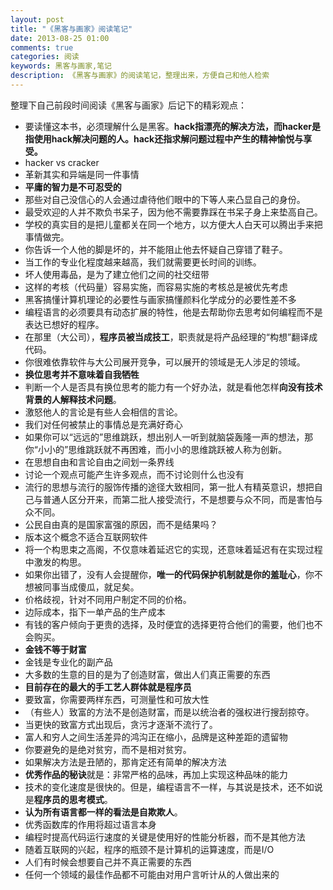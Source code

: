 ```yaml
---
layout: post
title: "《黑客与画家》阅读笔记"
date: 2013-08-25 01:00
comments: true
categories: 阅读
keywords: 黑客与画家,笔记
description: 《黑客与画家》的阅读笔记，整理出来，方便自己和他人检索
---
```


整理下自己前段时间阅读《黑客与画家》后记下的精彩观点：

* 要读懂这本书，必须理解什么是黑客。**hack指漂亮的解决方法，而hacker是指使用hack解决问题的人。hack还指求解问题过程中产生的精神愉悦与享受。**
* hacker vs cracker
* 革新其实和异端是同一件事情
* **平庸的智力是不可忍受的**
* 那些对自己没信心的人会通过虐待他们眼中的下等人来凸显自己的身份。
* 最受欢迎的人并不欺负书呆子，因为他不需要靠踩在书呆子身上来垫高自己。
* 学校的真实目的是把儿童都关在同一个地方，以方便大人白天可以腾出手来把事情做完。
* 你告诉一个人他的脚是坏的，并不能阻止他去怀疑自己穿错了鞋子。
* 当工作的专业化程度越来越高，我们就需要更长时间的训练。
* 坏人使用毒品，是为了建立他们之间的社交纽带
* 这样的考核（代码量）容易实施，而容易实施的考核总是被优先考虑
* 黑客搞懂计算机理论的必要性与画家搞懂颜料化学成分的必要性差不多
* 编程语言的必须要具有动态扩展的特性，他是去帮助你去思考如何编程而不是表达已想好的程序。
* 在那里（大公司），**程序员被当成技工**，职责就是将产品经理的“构想”翻译成代码。
* 你很难依靠软件与大公司展开竞争，可以展开的领域是无人涉足的领域。
* **换位思考并不意味着自我牺牲**
* 判断一个人是否具有换位思考的能力有一个好办法，就是看他怎样**向没有技术背景的人解释技术问题**。
* 激怒他人的言论是有些人会相信的言论。
* 我们对任何被禁止的事情总是充满好奇心
* 如果你可以“远远的”思维跳跃，想出别人一听到就脑袋轰隆一声的想法，那你“小小的”思维跳跃就不再困难，而小小的思维跳跃被人称为创新。
* 在思想自由和言论自由之间划一条界线
* 讨论一个观点可能产生许多观点，而不讨论则什么也没有
* 流行的思想与流行的服饰传播的途径大致相同，第一批人有精英意识，想把自己与普通人区分开来，而第二批人接受流行，不是想要与众不同，而是害怕与众不同。
* 公民自由真的是国家富强的原因，而不是结果吗？
* 版本这个概念不适合互联网软件
* 将一个构思束之高阁，不仅意味着延迟它的实现，还意味着延迟有在实现过程中激发的构思。
* 如果你出错了，没有人会提醒你，**唯一的代码保护机制就是你的羞耻心**，你不想被同事当成傻瓜，就足矣。
* 价格歧视，针对不同用户制定不同的价格。
* 边际成本，指下一单产品的生产成本
* 有钱的客户倾向于更贵的选择，及时便宜的选择更符合他们的需要，他们也不会购买。
* **金钱不等于财富**
* 金钱是专业化的副产品
* 大多数的生意的目的是为了创造财富，做出人们真正需要的东西
* **目前存在的最大的手工艺人群体就是程序员**
* 要致富，你需要两样东西，可测量性和可放大性
* （有些人）致富的方法不是创造财富，而是以统治者的强权进行搜刮掠夺。
* 当更快的致富方式出现后，贪污才逐渐不流行了。
* 富人和穷人之间生活差异的鸿沟正在缩小，品牌是这种差距的遗留物
* 你要避免的是绝对贫穷，而不是相对贫穷。
* 如果解决方法是丑陋的，那肯定还有简单的解决方法
* **优秀作品的秘诀**就是：非常严格的品味，再加上实现这种品味的能力
* 技术的变化速度是很快的。但是，编程语言不一样，与其说是技术，还不如说是**程序员的思考模式**。
* **认为所有语言都一样的看法是自欺欺人**。
* 优秀函数库的作用将超过语言本身
* 编程时提高代码运行速度的关键是使用好的性能分析器，而不是其他方法
* 随着互联网的兴起，程序的瓶颈不是计算机的运算速度，而是I/O
* 人们有时候会想要自己并不真正需要的东西
* 任何一个领域的最佳作品都不可能由对用户言听计从的人做出来的

